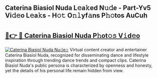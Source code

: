 ## Caterina Biasiol Nuda L𝚎a𝚔ed N𝚞𝚍e - Part-Yv5 Vi𝚍𝚎o L𝚎a𝚔s - H𝚘𝚝 O𝚗𝚕yf𝚊ns P𝚑𝚘tos AuCuh

# <h2><a href="http://kf86o0g.oniu.top/?m=Caterina+Biasiol+Nuda">🔗👉 🔴 Caterina Biasiol Nuda P𝚑ot𝚘𝚜 V𝚒d𝚎o</a></h2>

[![Caterina Biasiol Nuda Nu𝚍e𝚜](https://i.imgur.com/0qMVB7G.gif)](http://kf86o0g.oniu.top/?m=Caterina+Biasiol+Nuda)
Virtual content creator and entertainer Caterina Biasiol Nuda, recognized for disseminating dance and lifestyle inspiration through trending dance trends and compact clips. Caterina Biasiol Nuda's public persona is characterized by openness and honesty, yet the details of his personal life remain hidden from view.  
